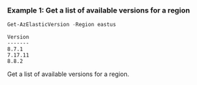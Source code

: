 ### Example 1: Get a list of available versions for a region
```powershell
Get-AzElasticVersion -Region eastus
```

```output
Version
-------
8.7.1
7.17.11
8.8.2
```

Get a list of available versions for a region.
